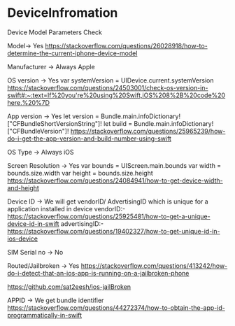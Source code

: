 # DeviceInfromation

Device Model Parameters Check

Model->  Yes https://stackoverflow.com/questions/26028918/how-to-determine-the-current-iphone-device-model

Manufacturer -> Always Apple

OS version -> Yes
var systemVersion = UIDevice.current.systemVersion
https://stackoverflow.com/questions/24503001/check-os-version-in-swift#:~:text=If%20you're%20using%20Swift,iOS%208%2B%20code%20here.%20%7D

App version -> Yes
let version = Bundle.main.infoDictionary!["CFBundleShortVersionString"]!
let build = Bundle.main.infoDictionary!["CFBundleVersion"]!
https://stackoverflow.com/questions/25965239/how-do-i-get-the-app-version-and-build-number-using-swift

OS Type -> Always iOS

Screen Resolution -> Yes
var bounds = UIScreen.main.bounds
var width = bounds.size.width 
var height = bounds.size.height
https://stackoverflow.com/questions/24084941/how-to-get-device-width-and-height

Device ID -> We will get vendorID/ AdvertisingID  which is unique for a application installed in device
vendorID:- https://stackoverflow.com/questions/25925481/how-to-get-a-unique-device-id-in-swift
advertisingID:- https://stackoverflow.com/questions/19402327/how-to-get-unique-id-in-ios-device

SIM Serial no -> No

Routed/Jailbroken -> Yes https://stackoverflow.com/questions/413242/how-do-i-detect-that-an-ios-app-is-running-on-a-jailbroken-phone

https://github.com/sat2eesh/ios-jailBroken

APPID -> We get bundle identifier
https://stackoverflow.com/questions/44272374/how-to-obtain-the-app-id-programmatically-in-swift



